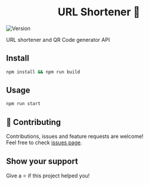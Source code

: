 <h1 align="center">URL Shortener 📌</h1>
<p>
  <img alt="Version" src="https://img.shields.io/badge/version-0.1.0-blue.svg?cacheSeconds=2592000" />
</p>

URL shortener and QR Code generator API

## Install
```sh
npm install && npm run build
```

## Usage
```sh
npm run start
```

## 🤝 Contributing

Contributions, issues and feature requests are welcome!<br />Feel free to check [issues page](https://github.com/fabien-renaud/url-shortener/issues).

## Show your support

Give a ⭐️ if this project helped you!

